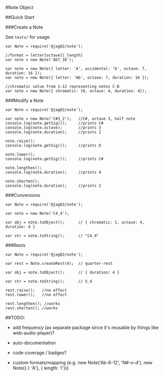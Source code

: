#Note Object

##Quick Start

###Create a Note

See `tests/` for usage.

```
var Note = require('@jag82/note');
```

```
//format = letter[octave][_length]
var note = new Note('Ab7_16');
```

```
var note = new Note({ letter: 'A', accidental: 'b', octave: 7, duration: 16 });
var note = new Note({ letter: 'Ab', octave: 7, duration: 16 });
```

```
//chromatic value from 1-12 representing notes C-B
var note = new Note({ chromatic: 10, octave: 4, duration: 4});
```


###Modify a Note

```
var Note = require('@jag82/note');

var note = new Note('C#3_2');	//C#, octave 3, half note
console.log(note.getSig());		//prints C#
console.log(note.octave);		//prints 3
console.log(note.duration);		//prints 2

note.raise();
console.log(note.getSig());		//prints D

note.lower();
console.log(note.getSig());		//prints C#

note.lengthen();
console.log(note.duration);		//prints 4

note.shorten();
console.log(note.duration);		//prints 2

```


###Conversions
```
var Note = require('@jag82/note');

var note = new Note('C4_4');

var obj = note.toObject();		// { chromatic: 1, octave: 4, duration: 4 }

var str = note.toString();		// "C4_4"
```


###Rests
```
var Note = require('@jag82/note');

var rest = Note.createRest(4);	// quarter-rest

var obj = note.toObject();		// { duration: 4 }

var str = note.toString();		// X_4

rest.raise();	//no effect
rest.lower();	//no effect

rest.lengthen(); //works
rest.shorten(); //works

```


##TODO:

- add frequency (as separate package since it's reusable by things like web-audio-player)?

- auto-documentation

- code coverage / badges?

- custom formats/mapping (e.g. new Note('Ab-6-12', 'N#-o-d'), new Note({ l: 'A'}, { length: 'l'}))

